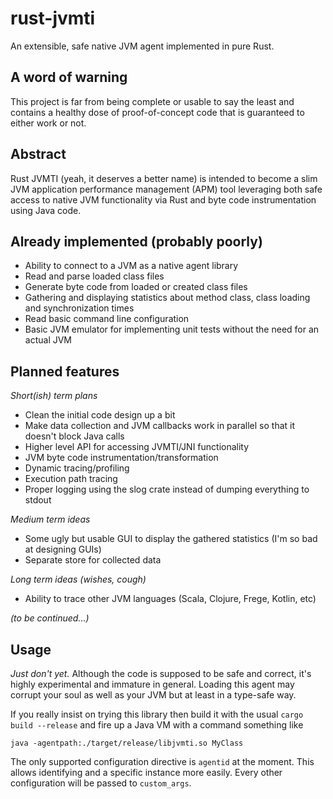 rust-jvmti
==========

An extensible, safe native JVM agent implemented in pure Rust.

## A word of warning

This project is far from being complete or usable to say the least and contains
a healthy dose of proof-of-concept code that is guaranteed to either work or not.

## Abstract

Rust JVMTI (yeah, it deserves a better name) is intended to become a slim JVM
application performance management (APM) tool leveraging both safe access to native
JVM functionality via Rust and byte code instrumentation using Java code.  

## Already implemented (probably poorly)

* Ability to connect to a JVM as a native agent library
* Read and parse loaded class files
* Generate byte code from loaded or created class files
* Gathering and displaying statistics about method class, class loading and synchronization times
* Read basic command line configuration
* Basic JVM emulator for implementing unit tests without the need for an actual JVM

## Planned features

_Short(ish) term plans_

* Clean the initial code design up a bit
* Make data collection and JVM callbacks work in parallel so that it doesn't block Java calls
* Higher level API for accessing JVMTI/JNI functionality
* JVM byte code instrumentation/transformation
* Dynamic tracing/profiling
* Execution path tracing
* Proper logging using the slog crate instead of dumping everything to stdout

_Medium term ideas_

* Some ugly but usable GUI to display the gathered statistics (I'm so bad at designing GUIs)
* Separate store for collected data

_Long term ideas (wishes, cough)_

* Ability to trace other JVM languages (Scala, Clojure, Frege, Kotlin, etc)

_(to be continued...)_

## Usage

*Just don't yet.* Although the code is supposed to be safe and correct, it's highly experimental
and immature in general. Loading this agent may corrupt your soul as well as your JVM but
at least in a type-safe way.

If you really insist on trying this library then build it with the usual `cargo build --release` and
fire up a Java VM with a command something like

```java -agentpath:./target/release/libjvmti.so MyClass```

The only supported configuration directive is `agentid` at the moment. This allows identifying
and a specific instance more easily. Every other configuration will be passed to `custom_args`.
